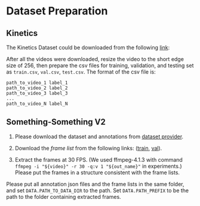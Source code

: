 # Dataset Preparation

## Kinetics

The Kinetics Dataset could be downloaded from the following [link](https://github.com/cvdfoundation/kinetics-dataset):

After all the videos were downloaded, resize the video to the short edge size of 256, then prepare the csv files for training, validation, and testing set as `train.csv`, `val.csv`, `test.csv`. The format of the csv file is:

```
path_to_video_1 label_1
path_to_video_2 label_2
path_to_video_3 label_3
...
path_to_video_N label_N
```

## Something-Something V2
1. Please download the dataset and annotations from [dataset provider](https://20bn.com/datasets/something-something).

2. Download the *frame list* from the following links: ([train](https://dl.fbaipublicfiles.com/pyslowfast/dataset/ssv2/frame_lists/train.csv), [val](https://dl.fbaipublicfiles.com/pyslowfast/dataset/ssv2/frame_lists/val.csv)).

3. Extract the frames at 30 FPS. (We used ffmpeg-4.1.3 with command
`ffmpeg -i "${video}" -r 30 -q:v 1 "${out_name}"`
   in experiments.) Please put the frames in a structure consistent with the frame lists.

Please put all annotation json files and the frame lists in the same folder, and set `DATA.PATH_TO_DATA_DIR` to the path. Set `DATA.PATH_PREFIX` to be the path to the folder containing extracted frames.
